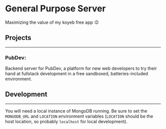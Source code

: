 # General Purpose Server

Maximizing the value of my koyeb free app :D

## Projects

---

### PubDev:

Backend server for PubDev, a platform for new web developers to try their hand at fullstack development in a free sandboxed, batteries-included environment.

## Development

---

You will need a local instance of MongoDB running. Be sure to set the `MONGODB_URL` and `LOCATION` environment variables (`LOCATION` should be the host location, so probably `localhost` for local development).
